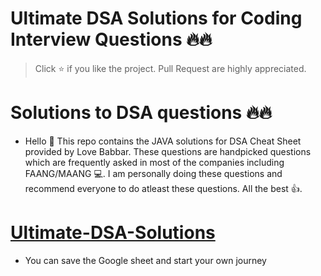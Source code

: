 # Ultimate DSA Solutions for Coding Interview Questions 🔥🔥
> Click :star: if you like the project. Pull Request are highly appreciated.

# Solutions to DSA questions 🔥🔥
- Hello 👋 This repo contains the JAVA solutions for DSA Cheat Sheet provided by Love Babbar. These questions are handpicked questions which are frequently asked in most of the companies including FAANG/MAANG 💻. I am personally doing these questions and recommend everyone to do atleast these questions. All the best 👍.

# [Ultimate-DSA-Solutions](https://docs.google.com/spreadsheets/d/1n6-leoHM2CilmA_CbU8-c883JOdTAws_IFA44M1nark/edit#gid=1066659637)
- You can save the Google sheet and start your own journey

